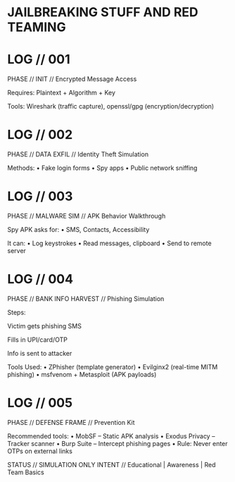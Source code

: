 # JAILBREAKING STUFF AND RED TEAMING 
# LOG // 001
PHASE // INIT // Encrypted Message Access

Requires: Plaintext + Algorithm + Key

Tools: Wireshark (traffic capture), openssl/gpg (encryption/decryption)

# LOG // 002
PHASE // DATA EXFIL // Identity Theft Simulation

Methods:
• Fake login forms
• Spy apps
• Public network sniffing

# LOG // 003
PHASE // MALWARE SIM // APK Behavior Walkthrough

Spy APK asks for:
• SMS, Contacts, Accessibility

It can:
• Log keystrokes
• Read messages, clipboard
• Send to remote server

# LOG // 004
PHASE // BANK INFO HARVEST // Phishing Simulation

Steps:

Victim gets phishing SMS

Fills in UPI/card/OTP

Info is sent to attacker

Tools Used:
• ZPhisher (template generator)
• Evilginx2 (real-time MITM phishing)
• msfvenom + Metasploit (APK payloads)

# LOG // 005
PHASE // DEFENSE FRAME // Prevention Kit

Recommended tools:
• MobSF – Static APK analysis
• Exodus Privacy – Tracker scanner
• Burp Suite – Intercept phishing pages
• Rule: Never enter OTPs on external links

STATUS // SIMULATION ONLY
INTENT // Educational | Awareness | Red Team Basics
